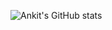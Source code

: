 ![Ankit's GitHub stats](https://github-readme-stats.vercel.app/api?username=ankit-yadav2&show_icons=true&theme=radical)

